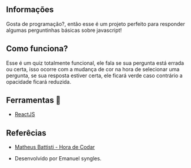  ## Informações
 Gosta de programação?, então esse é um projeto perfeito para responder algumas perguntinhas básicas sobre javascript!

 ## Como funciona?
 Esse é um quiz totalmente funcional, ele fala se sua pergunta está errada ou certa, isso ocorre com a mudança de cor
 na hora de selecionar uma pergunta, se sua resposta estiver certa, ele ficará verde caso contrário a opacidade ficará reduzida.
 
 ## Ferramentas 🔧
- [ReactJS](https://react.dev/)
  
 ## Referêcias

 - [Matheus Battisti - Hora de Codar](https://www.youtube.com/@MatheusBattisti)

 - Desenvolvido por Emanuel syngles.

